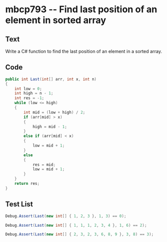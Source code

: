 # mbcp793 -- Find last position of an element in sorted array

## Text

Write a C# function to find the last position of an element in a sorted array.

## Code

```csharp
public int Last(int[] arr, int x, int n) 
{
    int low = 0;
    int high = n - 1;
    int res = -1;  
    while (low <= high) 
    {
        int mid = (low + high) / 2; 
        if (arr[mid] > x) 
        {
            high = mid - 1;
        } 
        else if (arr[mid] < x) 
        {
            low = mid + 1;
        } 
        else 
        {
            res = mid;
            low = mid + 1;
        }
    }
    return res;
}
```

## Test List

```csharp
Debug.Assert(Last(new int[] { 1, 2, 3 }, 1, 3) == 0);
```

```csharp
Debug.Assert(Last(new int[] { 1, 1, 1, 2, 3, 4 }, 1, 6) == 2);
```

```csharp
Debug.Assert(Last(new int[] { 2, 3, 2, 3, 6, 8, 9 }, 3, 8) == 3);
```
